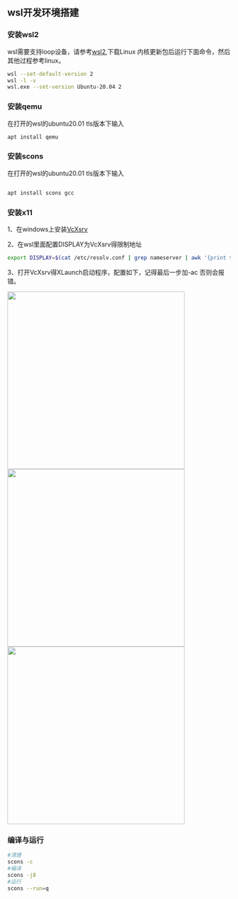 ## wsl开发环境搭建


### 安装wsl2

wsl需要支持loop设备，请参考[wsl2](https://docs.microsoft.com/zh-cn/windows/wsl/install-manual#step-4---download-the-linux-kernel-update-package),下载Linux 内核更新包后运行下面命令，然后其他过程参考linux。


```bash
wsl --set-default-version 2
wsl -l -v
wsl.exe --set-version Ubuntu-20.04 2
```


### 安装qemu

在打开的wsl的ubuntu20.01 tls版本下输入

```bash
apt install qemu
```


### 安装scons

在打开的wsl的ubuntu20.01 tls版本下输入
```bash

apt install scons gcc

```


### 安装x11

1、在windows上安装[VcXsrv](https://sourceforge.net/projects/vcxsrv/)

2、在wsl里面配置DISPLAY为VcXsrv得限制地址

```bash
export DISPLAY=$(cat /etc/resolv.conf | grep nameserver | awk '{print $2}'):0
```

3、打开VcXsrv得XLaunch启动程序，配置如下，记得最后一步加-ac 否则会报错。

<img src="https://github.com/evilbinary/YiYiYa/blob/main/docs/image/vcxsrv-win.png?raw=true" width="400px" />

<img src="https://github.com/evilbinary/YiYiYa/blob/main/docs/image/vcxsrv-one.png?raw=true" width="400px" />

<img src="https://github.com/evilbinary/YiYiYa/blob/main/docs/image/vcxsrv-ac.png?raw=true" width="400px" />



### 编译与运行

```bash
#清理
scons -c
#编译
scons -j8
#运行
scons --run=q
```

